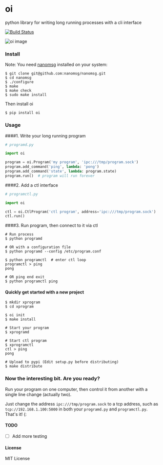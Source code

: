 oi
==
python library for writing long running processes with a cli interface

[![Build Status](https://travis-ci.org/walkr/oi.svg?branch=master)](https://travis-ci.org/walkr/oi)

![oi image](http://i.imgur.com/iH08GNq.png)


### Install

Note: You need [nanomsg](https://github.com/nanomsg/nanomsg) installed on your system:

```shell
$ git clone git@github.com:nanomsg/nanomsg.git
$ cd nanomsg
$ ./configure
$ make
$ make check
$ sudo make install
```

Then install oi

```shell
$ pip install oi
```

### Usage


####1. Write your long running program

```python
# programd.py

import oi

program = oi.Program('my program', 'ipc:///tmp/program.sock')
program.add_command('ping', lambda: 'pong')
program.add_command('state', lambda: program.state)
program.run()  # program will run forever
```

####2. Add a ctl interface

```python
# programctl.py

import oi

ctl = oi.CtlProgram('ctl program', address='ipc:///tmp/program.sock')
ctl.run()
```


####3. Run program, then connect to it via ctl
```shell
# Run process
$ python programd

# OR with a configuration file
$ python programd --config /etc/program.conf

$ python programctl  # enter ctl loop
programctl > ping
pong

# OR ping end exit
$ python programctl ping
```

#### Quickly get started with a new project

```shell
$ mkdir xprogram
$ cd xprogram

$ oi init
$ make install

# Start your program
$ xprogramd

# Start ctl program
$ xprogramctl
ctl > ping
pong

# Upload to pypi (Edit setup.py before distributing)
$ make distribute
```

### Now the interesting bit. Are you ready?
Run your program on one computer, then control it from another with a single line change (actually two).

Just change the address `ipc:///tmp/program.sock` to a tcp address, such as `tcp://192.168.1.100:5000` in both your `programd.py` and `programctl.py`. That's it! (:

#### TODO

- [ ] Add more testing

#### License

MIT License
